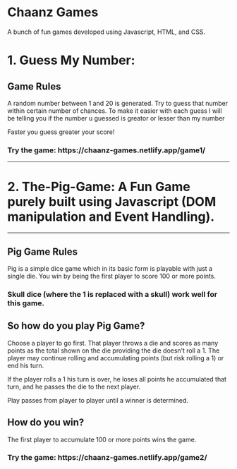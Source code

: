 # Chaanz Games
A bunch of fun games developed using Javascript, HTML, and CSS.


# 1. Guess My Number:
<h2><strong>Game Rules</strong></h2>

A random number between 1 and 20 is generated. Try to guess that number within certain number of chances.
To make it easier with each guess I will be telling you if the number u guessed is greator or lesser than my number

Faster you guess greater your score!
<h3><strong> Try the game: https://chaanz-games.netlify.app/game1/ </strong></h3>

<hr>

# 2. The-Pig-Game: A Fun Game purely built using Javascript (DOM manipulation and Event Handling).
-------------------------------------------------------------------------------------------------------------------------------------------
<h2><strong>Pig Game Rules</strong></h2>

Pig is a simple dice game which in its basic form is playable with just a single die. You win by being the first player to score 100 or more points.

<h3><strong>Skull dice (where the 1 is replaced with a skull) work well for this game.</strong></h3>

<h2><strong>So how do you play Pig Game?</h2></strong>

Choose a player to go first. That player throws a die and scores as many points as the total shown on the die providing the die doesn’t roll a 1. The player may continue rolling and accumulating points (but risk rolling a 1) or end his turn.

If the player rolls a 1 his turn is over, he loses all points he accumulated that turn, and he passes the die to the next player.

Play passes from player to player until a winner is determined.

<h2><strong>How do you win?</h2></strong>
The first player to accumulate 100 or more points wins the game.

<h3><strong> Try the game: https://chaanz-games.netlify.app/game2/ </strong></h3>
